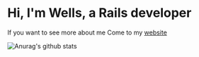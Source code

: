 # Hi, I'm Wells, a Rails developer
If you want to see more about me
Come to my [website](https://www.wells.tw)

![Anurag's github stats](https://github-readme-stats.vercel.app/api?username=jhang-jhe-wei&show_icons=true&theme=radical)
